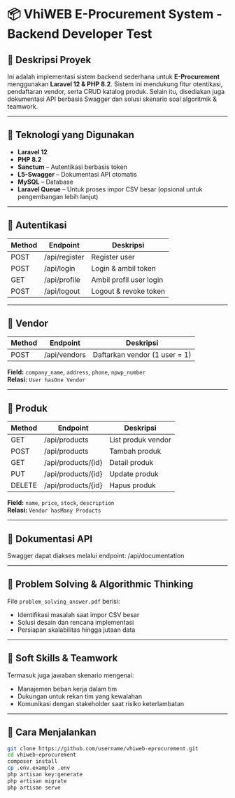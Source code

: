 # 📦 VhiWEB E-Procurement System - Backend Developer Test

## 🧾 Deskripsi Proyek

Ini adalah implementasi sistem backend sederhana untuk **E-Procurement** menggunakan **Laravel 12 & PHP 8.2**. Sistem ini mendukung fitur otentikasi, pendaftaran vendor, serta CRUD katalog produk. Selain itu, disediakan juga dokumentasi API berbasis Swagger dan solusi skenario soal algoritmik & teamwork.

---

## 🔧 Teknologi yang Digunakan

- **Laravel 12**
- **PHP 8.2**
- **Sanctum** – Autentikasi berbasis token
- **L5-Swagger** – Dokumentasi API otomatis
- **MySQL** – Database
- **Laravel Queue** – Untuk proses impor CSV besar (opsional untuk pengembangan lebih lanjut)

---

## 🔐 Autentikasi

| Method | Endpoint       | Deskripsi                 |
|--------|----------------|---------------------------|
| POST   | /api/register  | Register user             |
| POST   | /api/login     | Login & ambil token       |
| GET    | /api/profile   | Ambil profil user login   |
| POST   | /api/logout    | Logout & revoke token     |

---

## 🏢 Vendor

| Method | Endpoint       | Deskripsi                       |
|--------|----------------|----------------------------------|
| POST   | /api/vendors   | Daftarkan vendor (1 user = 1)   |

**Field:** `company_name`, `address`, `phone`, `npwp_number`  
**Relasi:** `User hasOne Vendor`

---

## 🛒 Produk

| Method | Endpoint              | Deskripsi              |
|--------|-----------------------|------------------------|
| GET    | /api/products         | List produk vendor     |
| POST   | /api/products         | Tambah produk          |
| GET    | /api/products/{id}    | Detail produk          |
| PUT    | /api/products/{id}    | Update produk          |
| DELETE | /api/products/{id}    | Hapus produk           |

**Field:** `name`, `price`, `stock`, `description`  
**Relasi:** `Vendor hasMany Products`

---

## 📄 Dokumentasi API

Swagger dapat diakses melalui endpoint: /api/documentation


---

## 🧠 Problem Solving & Algorithmic Thinking

File `problem_solving_answer.pdf` berisi:
- Identifikasi masalah saat impor CSV besar
- Solusi desain dan rencana implementasi
- Persiapan skalabilitas hingga jutaan data

---

## 👥 Soft Skills & Teamwork

Termasuk juga jawaban skenario mengenai:
- Manajemen beban kerja dalam tim
- Dukungan untuk rekan tim yang kewalahan
- Komunikasi dengan stakeholder saat risiko keterlambatan

---

## 🚀 Cara Menjalankan

```bash
git clone https://github.com/username/vhiweb-eprocurement.git
cd vhiweb-eprocurement
composer install
cp .env.example .env
php artisan key:generate
php artisan migrate
php artisan serve